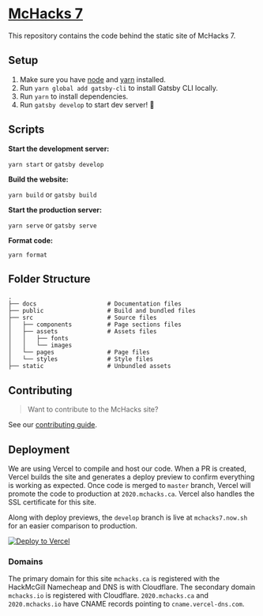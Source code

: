 # [McHacks 7](https://2020.mchacks.ca)

This repository contains the code behind the static site of McHacks 7.

## Setup

1. Make sure you have [node](https://nodejs.org/en/) and [yarn](https://yarnpkg.com/lang/en/) installed.
2. Run `yarn global add gatsby-cli` to install Gatsby CLI locally.
3. Run `yarn` to install dependencies.
4. Run `gatsby develop` to start dev server! 🚀

## Scripts

**Start the development server:**

`yarn start` or `gatsby develop`

**Build the website:**

`yarn build` or `gatsby build`

**Start the production server:**

`yarn serve` or `gatsby serve`

**Format code:**

`yarn format`

## Folder Structure

    .
    ├── docs                    # Documentation files
    ├── public                  # Build and bundled files  
    ├── src                     # Source files
    │   ├── components          # Page sections files
    │   ├── assets              # Assets files
    │   │   ├── fonts
    │   │   └── images
    │   └── pages               # Page files
    │   └── styles              # Style files
    ├── static                  # Unbundled assets

## Contributing

> Want to contribute to the McHacks site?

See our [contributing guide](https://github.com/hackmcgill/mchacks7/blob/develop/docs/CONTRIBUTING.md).

## Deployment

We are using Vercel to compile and host our code. When a PR is created, Vercel builds the site and generates a deploy preview to confirm everything is working as expected. Once code is merged to `master` branch, Vercel will promote the code to production at `2020.mchacks.ca`. Vercel also handles the SSL certificate for this site.

Along with deploy previews, the `develop` branch is live at `mchacks7.now.sh` for an easier comparison to production.

[![Deploy to Vercel](https://vercel.com/button)](/import/project?template=https://github.com/hackmcgill/mchacks7)

### Domains

The primary domain for this site `mchacks.ca` is registered with the HackMcGill Namecheap and DNS is with Cloudflare. The secondary domain `mchacks.io` is registered with Cloudflare. `2020.mchacks.ca` and `2020.mchacks.io` have CNAME records pointing to `cname.vercel-dns.com`.
